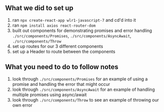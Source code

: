 ## What we did to set up
1. ran `npx create-react-app wlr1-javascript-7` and cd'd into it
2. ran `npm install axios react-router-dom`
3. built out components for demonstrating promises and error handling `./src/components/Promises`, `./src/components/AsyncAwait`, `./src/components/Throw`
4. set up routes for our 3 different components
5. set up a Header to route between the components

## What you need to do to follow notes
1. look through `./src/components/Promises` for an example of using a promise and handling the error that might occur
2. look through `./src/components/AsyncAwait` for an example of handling multiple promises using async/await
3. look through `./src/components/Throw` to see an example of throwing our own error